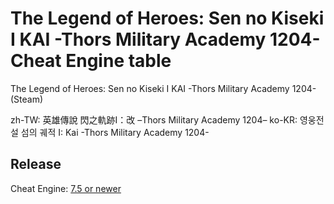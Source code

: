 # The Legend of Heroes: Sen no Kiseki I KAI -Thors Military Academy 1204- Cheat Engine table

The Legend of Heroes: Sen no Kiseki I KAI -Thors Military Academy 1204- (Steam)

zh-TW: 英雄傳說 閃之軌跡I：改 –Thors Military Academy 1204–
ko-KR: 영웅전설 섬의 궤적 I: Kai -Thors Military Academy 1204-
 
## Release
Cheat Engine: [7.5 or newer](https://github.com/cheat-engine/cheat-engine/releases)  

